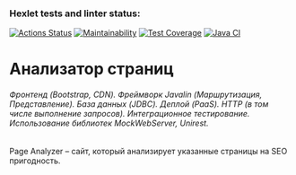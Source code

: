 ### Hexlet tests and linter status:
[![Actions Status](https://github.com/MiVolcom/java-project-72/actions/workflows/hexlet-check.yml/badge.svg)](https://github.com/MiVolcom/java-project-72/actions)
[![Maintainability](https://api.codeclimate.com/v1/badges/49dc1523076c48777d95/maintainability)](https://codeclimate.com/github/MiVolcom/java-project-72/maintainability)
[![Test Coverage](https://api.codeclimate.com/v1/badges/49dc1523076c48777d95/test_coverage)](https://codeclimate.com/github/MiVolcom/java-project-72/test_coverage)
[![Java CI](https://github.com/MiVolcom/java-project-72/actions/workflows/main.yml/badge.svg)](https://github.com/MiVolcom/java-project-72/actions/workflows/main.yml)
# Анализатор страниц


###### Фронтенд (Bootstrap, CDN). Фреймворк Javalin (Маршрутизация, Представление). База данных (JDBC). Деплой (PaaS). HTTP (в том числе выполнение запросов). Интеграционное тестирование. Использование библиотек MockWebServer, Unirest.


Page Analyzer – сайт, который анализирует указанные страницы на SEO пригодность.
